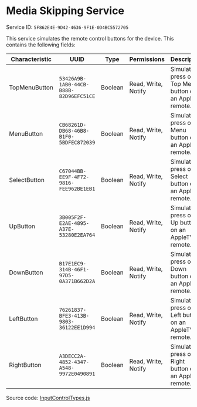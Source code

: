 # Media Skipping Service

Service ID: `5F862E4E-9D42-4636-9F1E-0D4BC5572705`

This service simulates the remote control buttons for the device. This contains
the following fields:

| Characteristic | UUID | Type | Permissions | Description |
|----------------|------|------|-------------|-------------|
| TopMenuButton | `53426A9B-1AB0-44CB-B88B-82D96EFC51CE` | Boolean | Read, Write, Notify | Simulates a press of the Top Menu button on an AppleTV remote. |
| MenuButton | `CB68261D-DB68-46B8-B1F0-5BDFEC872039` | Boolean | Read, Write, Notify | Simulates a press of the Menu button on an AppleTV remote. |
| SelectButton | `C67044BB-EE9F-4F72-9816-FEE962BE1EB1` | Boolean | Read, Write, Notify | Simulates a press of the Select button on an AppleTV remote. |
| UpButton | `3B005F2F-E2AE-4895-A37E-53280E2EA764` | Boolean | Read, Write, Notify | Simulates a press of the Up button on an AppleTV remote. |
| DownButton | `B17E1EC9-314B-46F1-97D5-0A371B662D2A` | Boolean | Read, Write, Notify | Simulates a press of the Down button on an AppleTV remote. |
| LeftButton | `76261837-BFE3-413B-9803-36122EE1D994` | Boolean | Read, Write, Notify | Simulates a press of the Left button on an AppleTV remote. |
| RightButton | `A3DECC2A-4852-4347-A548-9972E0490891` | Boolean | Read, Write, Notify | Simulates a press of the Right button on an AppleTV remote. |

Source code: [InputControlTypes.js](src/hap/InputControlTypes.js)
